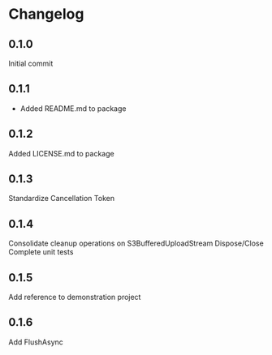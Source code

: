 # Changelog

## 0.1.0
Initial commit

## 0.1.1
* Added README.md to package

## 0.1.2
Added LICENSE.md to package

## 0.1.3
Standardize Cancellation Token 

## 0.1.4
Consolidate cleanup operations on S3BufferedUploadStream Dispose/Close
Complete unit tests

## 0.1.5
Add reference to demonstration project

## 0.1.6
Add FlushAsync